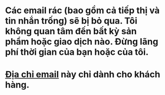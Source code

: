 # Các email rác (bao gồm cả tiếp thị và tin nhắn trống) sẽ bị bỏ qua. Tôi không quan tâm đến bất kỳ sản phẩm hoặc giao dịch nào. Đừng lãng phí thời gian của bạn hoặc của tôi.
# [Địa chỉ email](mailto:cuscuta-comenzado.0p@icloud.com) này chỉ dành cho khách hàng.
